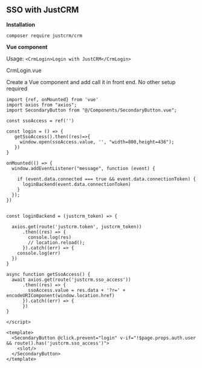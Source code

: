## SSO with JustCRM

**Installation**

``composer require justcrm/crm``

**Vue component**

Usage:
``<CrmLogin>Login with JustCRM</CrmLogin>``

CrmLogin.vue

Create a Vue component and add call it in front end. No other setup required
```<script setup>
import {ref, onMounted} from 'vue'
import axios from "axios";
import SecondaryButton from "@/Components/SecondaryButton.vue";

const ssoAccess = ref('')

const login = () => {
   getSsoAccess().then((res)=>{
     window.open(ssoAccess.value, '', "width=800,height=436");
   })
}

onMounted(() => {
  window.addEventListener("message", function (event) {

    if (event.data.connected === true && event.data.connectionToken) {
      loginBackend(event.data.connectionToken)
    }
  });
})


const loginBackend = (justcrm_token) => {

  axios.get(route('justcrm.token', justcrm_token))
      .then((res) => {
        console.log(res)
        // location.reload();
      }).catch((err) => {
    console.log(err)
  })
}

async function getSsoAccess() {
  await axios.get(route('justcrm.sso_access'))
      .then((res) => {
        ssoAccess.value = res.data + '?r=' + encodeURIComponent(window.location.href)
      }).catch((err) => {
      })
}

</script>

<template>
  <SecondaryButton @click.prevent="login" v-if="!$page.props.auth.user && route().has('justcrm.sso_access')">
    <slot/>
  </SecondaryButton>
</template>


```
